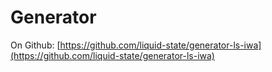 # Generator

On Github: [https://github.com/liquid-state/generator-ls-iwa](https://github.com/liquid-state/generator-ls-iwa)


